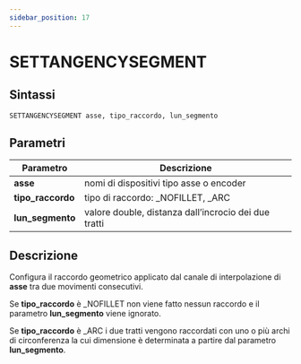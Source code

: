```yaml
---
sidebar_position: 17
---
```


# SETTANGENCYSEGMENT

## Sintassi

  ```
SETTANGENCYSEGMENT asse, tipo_raccordo, lun_segmento
  ```

## Parametri
|Parametro               | Descrizione                                                         |                
|------------------------|---------------------------------------------------------------------|
| **asse**               | nomi di dispositivi tipo asse o encoder                             |                
| **tipo_raccordo**      | tipo di raccordo: _NOFILLET, _ARC                                   |                
| **lun_segmento**       | valore double, distanza dall’incrocio dei due tratti                |


## Descrizione
Configura il raccordo geometrico applicato dal canale di interpolazione di **asse** tra due movimenti consecutivi. 

Se **tipo_raccordo** è _NOFILLET non viene fatto nessun raccordo e il parametro **lun_segmento** viene ignorato. 

Se **tipo_raccordo** è _ARC i due tratti vengono raccordati con uno o più archi di circonferenza la cui dimensione è determinata a partire dal parametro **lun_segmento**.